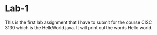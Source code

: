 # Lab-1

This is the first lab assignment that I have to submit for the course CISC 3130 which is the HelloWorld.java.
It will print out the words Hello world.
